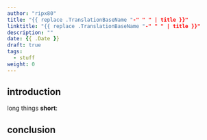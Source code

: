 ```yaml
---
author: "ripx80"
title: "{{ replace .TranslationBaseName "-" " " | title }}"
linktitle: "{{ replace .TranslationBaseName "-" " " | title }}"
description: ""
date: {{ .Date }}
draft: true
tags:
  - stuff
weight: 0
---
```


## introduction

long things **short**:

## conclusion
